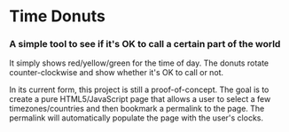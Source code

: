 # Time Donuts
### A simple tool to see if it's OK to call a certain part of the world

It simply shows red/yellow/green for the time of day. The donuts rotate counter-clockwise and show whether it's OK to call or not.

In its current form, this project is still a proof-of-concept. The goal is to create a pure HTML5/JavaScript page that allows a user to select a few timezones/countries and then bookmark a permalink to the page. The permalink will automatically populate the page with the user's clocks.